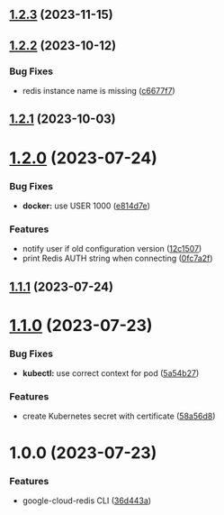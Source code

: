 ## [1.2.3](https://github.com/edosrecki/google-cloud-redis-cli/compare/v1.2.2...v1.2.3) (2023-11-15)

## [1.2.2](https://github.com/edosrecki/google-cloud-redis-cli/compare/v1.2.1...v1.2.2) (2023-10-12)


### Bug Fixes

* redis instance name is missing ([c6677f7](https://github.com/edosrecki/google-cloud-redis-cli/commit/c6677f76e002f97f15f1dd57b763fe6e8900ea25))

## [1.2.1](https://github.com/edosrecki/google-cloud-redis-cli/compare/v1.2.0...v1.2.1) (2023-10-03)

# [1.2.0](https://github.com/edosrecki/google-cloud-redis-cli/compare/v1.1.1...v1.2.0) (2023-07-24)


### Bug Fixes

* **docker:** use USER 1000 ([e814d7e](https://github.com/edosrecki/google-cloud-redis-cli/commit/e814d7e90fb2f14bc6da3c161b9652ba4e3706c3))


### Features

* notify user if old configuration version ([12c1507](https://github.com/edosrecki/google-cloud-redis-cli/commit/12c15078f52fd0d9d280fe4d468cd4c504332adb))
* print Redis AUTH string when connecting ([0fc7a2f](https://github.com/edosrecki/google-cloud-redis-cli/commit/0fc7a2fa37bffc35d158506bb1b3ef9e8eb606ff))

## [1.1.1](https://github.com/edosrecki/google-cloud-redis-cli/compare/v1.1.0...v1.1.1) (2023-07-24)

# [1.1.0](https://github.com/edosrecki/google-cloud-redis-cli/compare/v1.0.0...v1.1.0) (2023-07-23)


### Bug Fixes

* **kubectl:** use correct context for pod ([5a54b27](https://github.com/edosrecki/google-cloud-redis-cli/commit/5a54b27c78df21a5ebdc161757d4707aea549b75))


### Features

* create Kubernetes secret with certificate ([58a56d8](https://github.com/edosrecki/google-cloud-redis-cli/commit/58a56d863dc2d0aa80cf38a8ccb565586ee2757a))

# 1.0.0 (2023-07-23)


### Features

* google-cloud-redis CLI ([36d443a](https://github.com/edosrecki/google-cloud-redis-cli/commit/36d443a317f04d73bc58f4699a40cf27805908d5))

